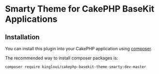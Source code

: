 # Smarty Theme for CakePHP BaseKit Applications

## Installation

You can install this plugin into your CakePHP application using [composer](http://getcomposer.org).

The recommended way to install composer packages is:

```
composer require kingloui/cakephp-basekit-theme-smarty:dev-master
```
